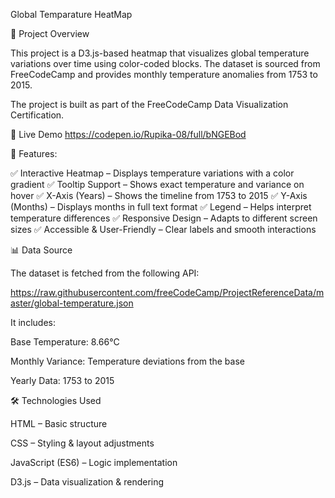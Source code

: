 Global Temparature HeatMap

📌 Project Overview

This project is a D3.js-based heatmap that visualizes global temperature variations over time using color-coded blocks. The dataset is sourced from FreeCodeCamp and provides monthly temperature anomalies from 1753 to 2015.

The project is built as part of the FreeCodeCamp Data Visualization Certification.

🎨 Live Demo
https://codepen.io/Rupika-08/full/bNGEBod

🚀 Features:

✅ Interactive Heatmap – Displays temperature variations with a color gradient
✅ Tooltip Support – Shows exact temperature and variance on hover
✅ X-Axis (Years) – Shows the timeline from 1753 to 2015
✅ Y-Axis (Months) – Displays months in full text format
✅ Legend – Helps interpret temperature differences
✅ Responsive Design – Adapts to different screen sizes
✅ Accessible & User-Friendly – Clear labels and smooth interactions

📊 Data Source

The dataset is fetched from the following API:

https://raw.githubusercontent.com/freeCodeCamp/ProjectReferenceData/master/global-temperature.json

It includes:

Base Temperature: 8.66°C

Monthly Variance: Temperature deviations from the base

Yearly Data: 1753 to 2015

🛠️ Technologies Used

HTML – Basic structure

CSS – Styling & layout adjustments

JavaScript (ES6) – Logic implementation

D3.js – Data visualization & rendering

